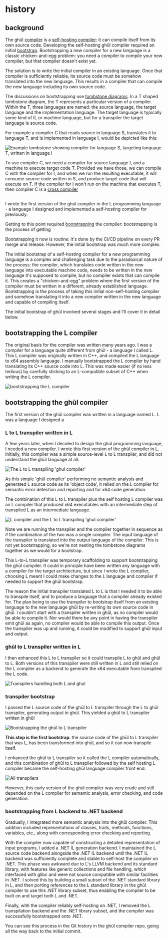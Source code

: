 # history

## background
The ghūl [compiler](https://github.com/degory/ghul) is a [self-hosting compiler](https://en.wikipedia.org/wiki/Self-hosting_(compilers)): it can compile itself from its own source code. Developing the self-hosting ghūl compiler required an initial [bootstrap](https://en.wikipedia.org/wiki/Bootstrapping_(compilers)). Bootstrapping a new compiler for a new language is a classic chicken-and-egg problem: you need a compiler to compile your new compiler, but that compiler doesn’t exist yet.

The solution is to write the initial compiler in an existing language. Once that compiler is sufficiently reliable, its source code must be somehow translated into the new language. This results in a compiler that can compile the new language including its own source code.

The discussions on bootstrapping use [tombstone diagrams](https://en.wikipedia.org/wiki/Tombstone_diagram). In a T shaped tombstone diagram, the T represents a particular version of a compiler. Within the T, three languages are named: the source language, the target language and the implementation language. The target language is typically some kind of IL or machine language, but for a transpiler the target language is source code.

For example a compiler C that reads source in language S, translates it to language T, and is implemented in language I, would be depicted like this:

![Example tombstone showing compiler for language S, targeting language T, written in language I](bootstrap-tombstone-example.drawio.svg)

To use compiler C, we need a compiler for source language I, and a machine to execute target code T. Provided we have those, we can compile C with the compiler for I, and when we run the resulting executable, it will consume source code written in S, and produce target code that will execute on T. If the compiler for I won't run on the machine that executes T, then compiler C is a [cross compiler](https://en.wikipedia.org/wiki/Cross_compiler)

## 

I wrote the first version of the ghūl compiler in the L programming language - a language I designed and implemented a self-hosting compiler for previously. 

Getting to this point required [bootstrapping](https://en.wikipedia.org/wiki/Bootstrapping_(compilers)) the compiler:  bootstrapping is the process of getting

Bootstrapping it now is routine: it's done by the CI/CD pipeline on every PR merge and release. However, the initial bootstrap was much more complex.

The initial bootstrap of a self-hosting compiler for a new programming language is a complex and challenging task due to the paradoxical nature of the process: the compiler, which translates code written in the new language into executable machine code, needs to be written in the new language it's supposed to compile, but no compiler exists that can compile it. This creates a "chicken-and-egg" problem where the first version of the compiler must be written in a different, already established language. Bootstrapping is the process of taking this initial non-self-hosting compiler and somehow translating it into a new compiler written in the new language and capable of compiling itself.

The initial bootstrap of ghūl involved several stages and I'll cover it in detail below.

## bootstrapping the L compiler

The original basis for the compiler was written many years ago. I was a compiler for a language quite different from ghūl - a language I called L. This L compiler was originally written in C++, and compiled the L language to x64 assembly language. I manually bootstrapped the L compiler by hand translating its C++ source code into L. This was made easier (if no less tedious) by carefully sticking to an L-compatible subset of C++ when writing the L compiler.

![bootstrapping the L compiler](bootstrap-L-compiler-bootstrap-from-C++.drawio.svg)

## bootstrapping the ghūl compiler

The first version of the ghūl compiler was written in a language named L. L was a language I designed a

### L to L transpiler written in L




A few years later, when I decided to design the ghūl programming language, I needed a new compiler. I wrote this first version of the ghūl compiler in L. Initially, this compiler was a simple source-level L to L transpiler, and did not understand the ghūl language at all:

![The L to L transpiling 'ghul compiler'](bootstrap-L-to-L-transpiler.drawio.svg)

As this simple 'ghūl compiler' performing no semantic analysis and generated L source code as its 'object code', it relied on the L compiler for semantic error detection and reporting and for x64 code generation.

The combination of this L to L transpiler plus the self hosting L compiler was an L compiler that produced x64 executables with an intermediate step of transpiled L as an intermediate language. 

![L compiler and the L to L transpiling 'ghul compiler'](bootstrap-L-to-L-transpiler-with-L-compiler.drawio.svg)

Note we are running the transpiler and the compiler together in sequence as if the combination of the two was a single compiler. The input language of the transpiler is translated into the output language of the compiler. This is not yet bootstrapping, so we're not nesting the tombstone diagrams together as we would for a bootstrap.

This L-to-L transpiler was temporary scaffolding to support bootstrapping the ghūl compiler. It could in principle have been written any language with a compiler for the target architecture, but since I wrote the L compiler, choosing L meant I could make changes to the L language and compiler if needed to support the ghūl bootstrap.

The reason the initial transpiler translated L to L is that I needed it to be able to transpile itself, and to produce a language that a compiler already existed for. The plan being to use the transpiler to bootstrap itself from an existing language to the new language ghūl by re-writing its own source code in ghūl. I couldn't start with a transpiler written in ghūl, as no compiler would be able to compile it. Nor would there be any point in having the transpiler emit ghūl as again, no compiler would be able to compile this output. Once the transpiler was up and running, it could be modified to support ghūl input and output.

### ghūl to L transpiler written in L

I then enhanced this L to L transpiler so it could transpile L to ghūl and ghūl to L. Both versions of this transpiler were still written in L and still relied on the L compiler as a backend to generate the x64 executable from transpiled the L code.

![Transpilers handling both L and ghul](bootstrap-ghūl-and-L-transpilers.drawio.svg)

### transpiler bootstrap

I passed the L source code of the ghūl to L transpiler through the L to ghūl transpiler, generating output in ghūl. This yielded a ghūl to L transpiler written in ghūl

![Bootstrapping the ghūl to L transpiler](bootstrap-ghūl-self-hosting-transpiler.drawio.svg)

**This step is the first bootstrap**: the source code of the ghūl to L transpiler that was L, has been transformed into ghūl, and so it can now transpile itself.

I enhanced the ghūl to L transpiler so it called the L compiler automatically, and this combination of ghūl to L transpiler followed by the self hosting L compiler became the self-hosting ghūl language compiler front end.

![All transpilers](bootstrap-all-transpilers.drawio.svg)

However, this early version of the ghūl compiler was very crude and still depended on the L compiler for semantic analysis, error checking, and code generation.

### bootstrapping from L backend to .NET backend

Gradually, I integrated more semantic analysis into the ghūl compiler. This addition included representations of classes, traits, methods, functions, variables, etc., along with corresponding error checking and reporting.

With the compiler now capable of constructing a detailed representation of input programs, I added a .NET IL generation backend. I maintained the L source code backend alongside the .NET IL backend until the .NET IL backend was sufficiently complete and stable to self-host the compiler on .NET. This phase was awkward due to L's LLVM backend and its standard library, with features like generic collections and file handling, which interfaced with glibc and were not source compatible with similar facilities in .NET. I solved this by building a small subset of the .NET standard library in L, and then porting references to the L standard library in the ghūl compiler to use this .NET library subset, thus enabling the compiler to be built on and target both L and .NET.



Finally, with the compiler reliably self-hosting on .NET, I removed the L transpilation backend and the .NET library subset, and the compiler was successfully bootstrapped onto .NET.

You can see this process in the Git history in the ghūl compiler repo, going all the way back to the initial commit.


